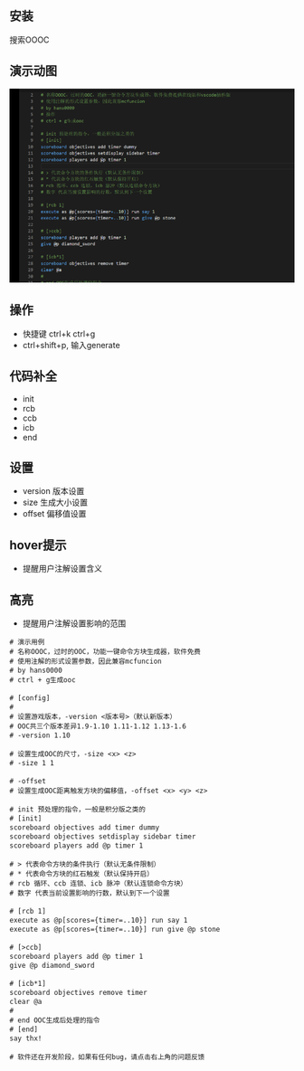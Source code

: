 ## 安装
搜索OOOC

## 演示动图
![演示动图](oooc.gif)

## 操作
- 快捷键 ctrl+k ctrl+g
- ctrl+shift+p, 输入generate

## 代码补全
- init
- rcb
- ccb
- icb
- end

## 设置
- version 版本设置
- size 生成大小设置
- offset 偏移值设置

## hover提示
- 提醒用户注解设置含义

## 高亮
- 提醒用户注解设置影响的范围

``` 
# 演示用例
# 名称OOOC，过时的OOC，功能一键命令方块生成器，软件免费
# 使用注解的形式设置参数，因此兼容mcfuncion
# by hans0000
# ctrl + g生成ooc

# [config]
#
# 设置游戏版本，-version <版本号>（默认新版本）
# OOC共三个版本差异1.9-1.10 1.11-1.12 1.13-1.6
# -version 1.10

# 设置生成OOC的尺寸，-size <x> <z>
# -size 1 1

# -offset
# 设置生成OOC距离触发方块的偏移值，-offset <x> <y> <z>

# init 预处理的指令，一般是积分版之类的
# [init]
scoreboard objectives add timer dummy
scoreboard objectives setdisplay sidebar timer
scoreboard players add @p timer 1

# > 代表命令方块的条件执行（默认无条件限制）
# * 代表命令方块的红石触发（默认保持开启）
# rcb 循环、ccb 连锁、icb 脉冲（默认连锁命令方块）
# 数字 代表当前设置影响的行数，默认到下一个设置

# [rcb 1]
execute as @p[scores={timer=..10}] run say 1
execute as @p[scores={timer=..10}] run give @p stone

# [>ccb]
scoreboard players add @p timer 1
give @p diamond_sword

# [icb*1]
scoreboard objectives remove timer
clear @a
# 
# end OOC生成后处理的指令
# [end]
say thx!

# 软件还在开发阶段，如果有任何bug，请点击右上角的问题反馈

```